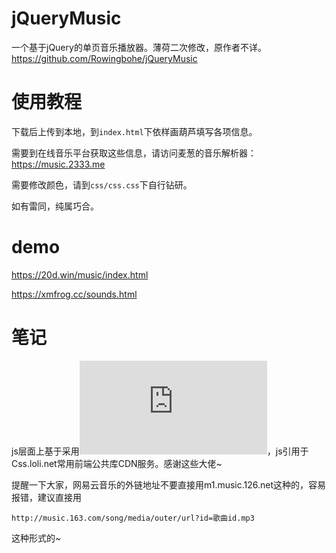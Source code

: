 # jQueryMusic
一个基于jQuery的单页音乐播放器。薄荷二次修改，原作者不详。
https://github.com/Rowingbohe/jQueryMusic

# 使用教程
下载后上传到本地，到``index.html``下依样画葫芦填写各项信息。

需要到在线音乐平台获取这些信息，请访问麦葱的音乐解析器：https://music.2333.me

需要修改颜色，请到``css/css.css``下自行钻研。

如有雷同，纯属巧合。

# demo
https://20d.win/music/index.html

https://xmfrog.cc/sounds.html

# 笔记

js层面上基于采用![MichaelMammoliti的jAudio.js](https://github.com/MichaelMammoliti/jAudio.js)，js引用于Css.loli.net常用前端公共库CDN服务。感谢这些大佬~

提醒一下大家，网易云音乐的外链地址不要直接用m1.music.126.net这种的，容易报错，建议直接用
```
http://music.163.com/song/media/outer/url?id=歌曲id.mp3
```
这种形式的~
